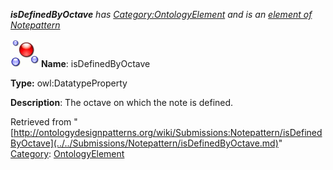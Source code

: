 ___isDefinedByOctave__ has [Category:OntologyElement](../../Category/OntologyElement.md "Category:OntologyElement") and is an [element of](../../Property/ElementOf.md "Property:ElementOf") [Notepattern](../../Submissions/Notepattern.md "Submissions:Notepattern")_


  




[![DatatypeProperty](../../images/thumb/a/a5/DatatypeProperty.gif/45px-DatatypeProperty.gif)](../../Image/DatatypeProperty.gif.md "DatatypeProperty")
__Name__: isDefinedByOctave 


__Type:__ owl:DatatypeProperty 


__Description__: The octave on which the note is defined. 





Retrieved from "[http://ontologydesignpatterns.org/wiki/Submissions:Notepattern/isDefinedByOctave](../../Submissions/Notepattern/isDefinedByOctave.md)"
 [Category](http://ontologydesignpatterns.org/wiki/Special:Categories "Special:Categories"): [OntologyElement](../../Category/OntologyElement.md "Category:OntologyElement")